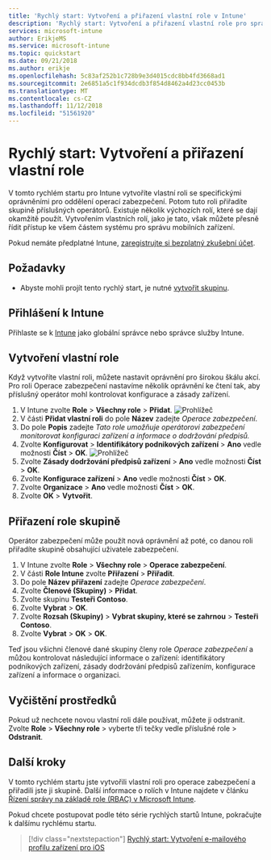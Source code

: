 ```yaml
---
title: 'Rychlý start: Vytvoření a přiřazení vlastní role v Intune'
description: 'Rychlý start: Vytvoření a přiřazení vlastní role pro správce vzdáleného zařízení'
services: microsoft-intune
author: ErikjeMS
ms.service: microsoft-intune
ms.topic: quickstart
ms.date: 09/21/2018
ms.author: erikje
ms.openlocfilehash: 5c83af252b1c728b9e3d4015cdc8bb4fd3668ad1
ms.sourcegitcommit: 2e6851a5c1f934dcdb3f854d8462a4d23cc0453b
ms.translationtype: MT
ms.contentlocale: cs-CZ
ms.lasthandoff: 11/12/2018
ms.locfileid: "51561920"
---
```

# <a name="quickstart-create-and-assign-a-custom-role"></a>Rychlý start: Vytvoření a přiřazení vlastní role

V tomto rychlém startu pro Intune vytvoříte vlastní roli se specifickými oprávněními pro oddělení operací zabezpečení. Potom tuto roli přiřadíte skupině příslušných operátorů. Existuje několik výchozích rolí, které se dají okamžitě použít. Vytvořením vlastních rolí, jako je tato, však můžete přesně řídit přístup ke všem částem systému pro správu mobilních zařízení.

Pokud nemáte předplatné Intune, [zaregistrujte si bezplatný zkušební účet](free-trial-sign-up.md).

## <a name="prerequisites"></a>Požadavky

- Abyste mohli projít tento rychlý start, je nutné [vytvořit skupinu](quickstart-create-group.md).

## <a name="sign-in-to-intune"></a>Přihlášení k Intune

Přihlaste se k [Intune](https://aka.ms/intuneportal) jako globální správce nebo správce služby Intune.

## <a name="create-a-custom-role"></a>Vytvoření vlastní role

Když vytvoříte vlastní roli, můžete nastavit oprávnění pro širokou škálu akcí. Pro roli Operace zabezpečení nastavíme několik oprávnění ke čtení tak, aby příslušný operátor mohl kontrolovat konfigurace a zásady zařízení.

1. V Intune zvolte **Role** > **Všechny role** > **Přidat**.
![Prohlížeč](media/quickstart-create-custom-role/add-custom-role.png)
2. V části **Přidat vlastní roli** do pole **Název** zadejte *Operace zabezpečení*.
3. Do pole **Popis** zadejte *Tato role umožňuje operátorovi zabezpečení monitorovat konfiguraci zařízení a informace o dodržování předpisů.*
4. Zvolte **Konfigurovat** > **Identifikátory podnikových zařízení** > **Ano** vedle možnosti **Číst** > **OK**.
![Prohlížeč](media/quickstart-create-custom-role/corp-device-id-read.png)
5. Zvolte **Zásady dodržování předpisů zařízení** > **Ano** vedle možnosti **Číst** > **OK**.
6. Zvolte **Konfigurace zařízení** > **Ano** vedle možnosti **Číst** > **OK**.
7. Zvolte **Organizace** > **Ano** vedle možnosti **Číst** > **OK**.
8. Zvolte **OK** > **Vytvořit**.

## <a name="assign-the-role-to-a-group"></a>Přiřazení role skupině

Operátor zabezpečení může použít nová oprávnění až poté, co danou roli přiřadíte skupině obsahující uživatele zabezpečení.

1. V Intune zvolte **Role** > **Všechny role** > **Operace zabezpečení**.
2. V části **Role Intune** zvolte **Přiřazení** > **Přiřadit**.
3. Do pole **Název přiřazení** zadejte *Operace zabezpečení*.
4. Zvolte **Členové (Skupiny)** > **Přidat**.
5. Zvolte skupinu **Testeři Contoso**.
6. Zvolte **Vybrat** > **OK**.
7. Zvolte **Rozsah (Skupiny)** > **Vybrat skupiny, které se zahrnou** > **Testeři Contoso**.
8. Zvolte **Vybrat** > **OK** > **OK**.

Teď jsou všichni členové dané skupiny členy role *Operace zabezpečení* a můžou kontrolovat následující informace o zařízení: identifikátory podnikových zařízení, zásady dodržování předpisů zařízením, konfigurace zařízení a informace o organizaci.

## <a name="clean-up-resources"></a>Vyčištění prostředků

Pokud už nechcete novou vlastní roli dále používat, můžete ji odstranit. Zvolte **Role** > **Všechny role** > vyberte tři tečky vedle příslušné role > **Odstranit**.

## <a name="next-steps"></a>Další kroky

V tomto rychlém startu jste vytvořili vlastní roli pro operace zabezpečení a přiřadili jste ji skupině. Další informace o rolích v Intune najdete v článku [Řízení správy na základě role (RBAC) v Microsoft Intune](role-based-access-control.md).

Pokud chcete postupovat podle této série rychlých startů Intune, pokračujte k dalšímu rychlému startu.

> [!div class="nextstepaction"]
> [Rychlý start: Vytvoření e-mailového profilu zařízení pro iOS](quickstart-email-profile.md)
